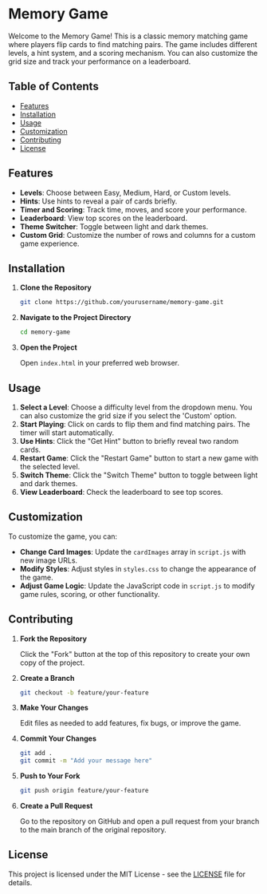 # Memory Game

Welcome to the Memory Game! This is a classic memory matching game where players flip cards to find matching pairs. The game includes different levels, a hint system, and a scoring mechanism. You can also customize the grid size and track your performance on a leaderboard.

## Table of Contents

- [Features](#features)
- [Installation](#installation)
- [Usage](#usage)
- [Customization](#customization)
- [Contributing](#contributing)
- [License](#license)

## Features

- **Levels**: Choose between Easy, Medium, Hard, or Custom levels.
- **Hints**: Use hints to reveal a pair of cards briefly.
- **Timer and Scoring**: Track time, moves, and score your performance.
- **Leaderboard**: View top scores on the leaderboard.
- **Theme Switcher**: Toggle between light and dark themes.
- **Custom Grid**: Customize the number of rows and columns for a custom game experience.

## Installation

1. **Clone the Repository**

   ```bash
   git clone https://github.com/yourusername/memory-game.git
   ```

2. **Navigate to the Project Directory**

   ```bash
   cd memory-game
   ```

3. **Open the Project**

   Open `index.html` in your preferred web browser.

## Usage

1. **Select a Level**: Choose a difficulty level from the dropdown menu. You can also customize the grid size if you select the 'Custom' option.
2. **Start Playing**: Click on cards to flip them and find matching pairs. The timer will start automatically.
3. **Use Hints**: Click the "Get Hint" button to briefly reveal two random cards.
4. **Restart Game**: Click the "Restart Game" button to start a new game with the selected level.
5. **Switch Theme**: Click the "Switch Theme" button to toggle between light and dark themes.
6. **View Leaderboard**: Check the leaderboard to see top scores.

## Customization

To customize the game, you can:

- **Change Card Images**: Update the `cardImages` array in `script.js` with new image URLs.
- **Modify Styles**: Adjust styles in `styles.css` to change the appearance of the game.
- **Adjust Game Logic**: Update the JavaScript code in `script.js` to modify game rules, scoring, or other functionality.

## Contributing

1. **Fork the Repository**

   Click the "Fork" button at the top of this repository to create your own copy of the project.

2. **Create a Branch**

   ```bash
   git checkout -b feature/your-feature
   ```

3. **Make Your Changes**

   Edit files as needed to add features, fix bugs, or improve the game.

4. **Commit Your Changes**

   ```bash
   git add .
   git commit -m "Add your message here"
   ```

5. **Push to Your Fork**

   ```bash
   git push origin feature/your-feature
   ```

6. **Create a Pull Request**

   Go to the repository on GitHub and open a pull request from your branch to the main branch of the original repository.

## License

This project is licensed under the MIT License - see the [LICENSE](LICENSE) file for details.
